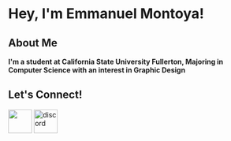 # Hey, I'm Emmanuel Montoya!
## About Me
<b>I'm a student at California State University Fullerton, Majoring in Computer Science with an interest in Graphic Design</b>
## Let's Connect!

[<img width="48" height="48" src="https://uxwing.com/wp-content/themes/uxwing/download/brands-and-social-media/linkedin-app-icon.svg"/>][linkedin]
[<img width="48" height="48" src="https://uxwing.com/wp-content/themes/uxwing/download/brands-and-social-media/discord-square-color-icon.svg" alt="discord"/>][discord]

[linkedin]:https://www.linkedin.com/in/eemont
[discord]:http://discordapp.com/users/266374551451992064
